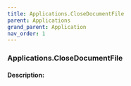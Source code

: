 ```yaml
---
title: Applications.CloseDocumentFile
parent: Applications
grand_parent: Application
nav_order: 1
---
```


### Applications.CloseDocumentFile

#### Description:
